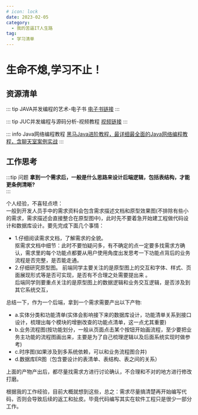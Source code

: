 ```yaml
---
# icon: lock
date: 2023-02-05
category:
  - 我的苦逼IT人生路
tag:
  - 学习清单
---
```


# 生命不熄,学习不止！
## 资源清单 
::: tip JAVA并发编程的艺术-电子书
<a href="https://weread.qq.com/web/reader/247324e05a66a124750d9e9kecc32f3013eccbc87e4b62e?" target="_blank">电子书链接</a>
:::

::: tip JUC并发编程与源码分析-视频教程
<a href="https://www.gulixueyuan.com/my/course/531" target="_blank">视频链接</a>
:::

::: info Java网络编程教程
[黑马Java进阶教程，最详细最全面的Java网络编程教程，含聊天室案例实战]( https://www.bilibili.com/video/BV1QR4y1q7Ly/?share_source=copy_web&vd_source=e1c695d0987b5f8987ea8303a473b7ca)
:::


## 工作思考  
:::tip 问题
**拿到一个需求后，一般是什么思路来设计后端逻辑，包括表结构，才能更条例清晰?**  
:::

个人经验，不喜轻点喷：  
一般到开发人员手中的需求资料会包含需求描述文档和原型效果图(不排除有些小的需求，需求描述会直接整合在原型图中)，此时先不要着急开始建工程做代码设计和数据库设计。要先完成下面几个事情：  
- 1.仔细阅读需求文档，了解需求的全貌。  
         抠需求文档中细节：此时不要怕疑问多，有不确定的点一定要多找需求方确认，需求里的每个功能点都要从用户使用角度出发思考一下功能点背后的业务流程是否完整，是否能走通。  
- 2.仔细研究原型图。
        前端同学主要关注的是原型图上的交互和字体、样式、页面展现形式等是否可实现，是否有不合理之处需要提出来 。  
        后端同学则要重点关注的是原型图上的数据逻辑和业务交互逻辑，是否涉及到其它系统交互，  

总结一下，作为一个后端，拿到一个需求需要产出以下产物:  
- a.实体分类和功能清单(实体会影响接下来的数据库设计，功能清单关系到接口设计，梳理出每个模块的增删改查的功能点清单，这一点尤其重要)  
- b.业务流程图(按功能划分，一般从页面点击某个按钮开始画流程，至少要把业务主功能的流程图画出来，主要是为了自己梳理逻辑以及后面系统实现时做参考)  
- c.时序图(如果涉及到多系统依赖，可以和业务流程图合并)  
- d.数据库ER图（包含要设计的表清单、表结构、表之间的关系）  

上面的产物产出后，都尽量找需求方进行讨论确认，不合理和不对的地方进行修改打磨。  

根据我的工作经验，目前大概就想到这些，总之：需求尽量搞清楚再开始编写代码，否则会导致后续的返工和扯皮。毕竟代码编写其实在软件工程只是很少一部分工作。  